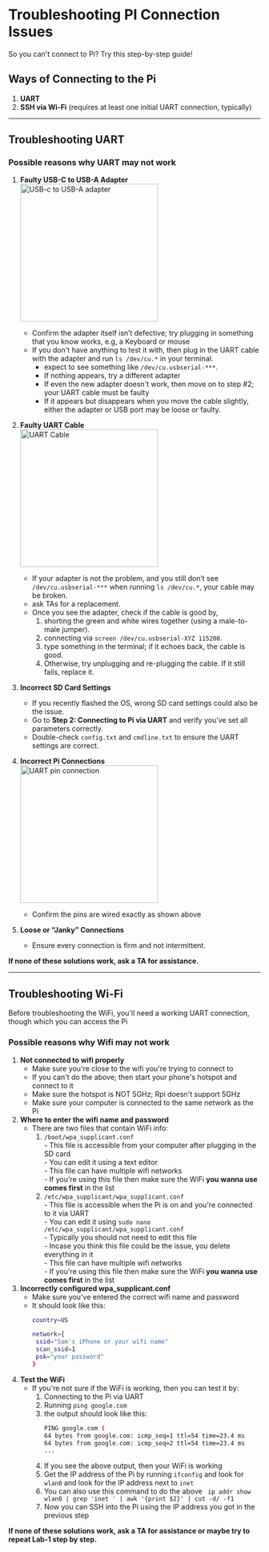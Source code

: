 # Troubleshooting PI Connection Issues

So you can't connect to Pi? Try this step-by-step guide!

## Ways of Connecting to the Pi

1. **UART**
2. **SSH via Wi-Fi** (requires at least one initial UART connection, typically)

---

## Troubleshooting UART

### Possible reasons why UART may not work

1. **Faulty USB-C to USB-A Adapter**  
   <img width="275" alt="USB-c to USB-A adapter" src="https://github.com/user-attachments/assets/b1f17f8d-abed-406e-bad8-152e6b48bdc9" />

   - Confirm the adapter itself isn’t defective; try plugging in something that you know works, e.g, a Keyboard or mouse
   - If you don't have anything to test it with, then plug in the UART cable with the adapter and run `ls /dev/cu.*` in your terminal.  
     - expect to see something like `/dev/cu.usbserial-***`.  
     - If nothing appears, try a different adapter
     - If even the new adapter doesn't work, then move on to step #2; your UART cable must be faulty  
     - If it appears but disappears when you move the cable slightly, either the adapter or USB port may be loose or faulty.

2. **Faulty UART Cable**  
   <img width="275" align="center" alt="UART Cable" src="https://github.com/user-attachments/assets/dd951240-686c-4a95-9822-b8a0a3d752a9" />

   - If your adapter is not the problem, and you still don’t see `/dev/cu.usbserial-***` when running `ls /dev/cu.*`, your cable may be broken.  
   - ask TAs for a replacement.  
   - Once you see the adapter, check if the cable is good by,  
     1. shorting the green and white wires together (using a male-to-male jumper).  
     2. connecting via `screen /dev/cu.usbserial-XYZ 115200`.  
     3. type something in the terminal; if it echoes back, the cable is good.  
     4. Otherwise, try unplugging and re-plugging the cable. If it still fails, replace it.

3. **Incorrect SD Card Settings**  
   - If you recently flashed the OS, wrong SD card settings could also be the issue.  
   - Go to **Step 2: Connecting to Pi via UART** and verify you’ve set all parameters correctly.  
   - Double-check `config.txt` and `cmdline.txt` to ensure the UART settings are correct.

4. **Incorrect Pi Connections**  
   <img width="275" align="center" alt="UART pin connection" src="https://github.com/user-attachments/assets/22662f1b-bd8c-4c9c-a57f-f89d4c2c2668" />

   - Confirm the pins are wired exactly as shown above

5. **Loose or “Janky” Connections**  
   - Ensure every connection is firm and not intermittent.

**If none of these solutions work, ask a TA for assistance.**

---

## Troubleshooting Wi-Fi

Before troubleshooting the WiFi, you'll need a working UART connection, though which you can access the Pi

### Possible reasons why Wifi may not work

1. **Not connected to wifi properly**
   - Make sure you're close to the wifi you're trying to connect to
   - If you can't do the above; then start your phone's hotspot and connect to it
   - Make sure the hotspot is NOT 5GHz; Rpi doesn't support 5GHz
   - Make sure your computer is connected to the same network as the Pi
2. **Where to enter the wifi name and password**
   - There are two files that contain WiFi info:
       1. `/boot/wpa_supplicant.conf` <br>
         - This file is accessible from your computer after plugging in the SD card <br>
         - You can edit it using a text editor <br>
         - This file can have multiple wifi networks <br>
         - If you're using this file then make sure the WiFi **you wanna use comes first** in the list <br>
       2. `/etc/wpa_supplicant/wpa_supplicant.conf` <br>
         - This file is accessible when the Pi is on and you're connected to it via UART <br>
         - You can edit it using `sudo nano /etc/wpa_supplicant/wpa_supplicant.conf` <br>
         - Typically you should not need to edit this file <br>
         - Incase you think this file could be the issue, you delete everything in it <br>
         - This file can have multiple wifi networks <br>
         - If you're using this file then make sure the WiFi **you wanna use comes first** in the list <br>
3. **Incorrectly configured wpa_supplicant.conf**
   - Make sure you've entered the correct wifi name and password
   - It should look like this:
     ```bash
     country=US

     network={
      ssid="Sam's iPhone or your wifi name"
      scan_ssid=1
      psk="your password"
	 }
     ```
4. **Test the WiFi**
   - If you're not sure if the WiFi is working, then you can test it by:
     1. Connecting to the Pi via UART
     2. Running `ping google.com`
     3. the output should look like this:
        ```bash
        PING google.com (
        64 bytes from google.com: icmp_seq=1 ttl=54 time=23.4 ms
        64 bytes from google.com: icmp_seq=2 ttl=54 time=23.4 ms
        ...
        ```
     4. If you see the above output, then your WiFi is working
     5. Get the IP address of the Pi by running `ifconfig` and look for `wlan0` and look for the IP address next to `inet`
     6. You can also use this command to do the above ` ip addr show wlan0 | grep 'inet ' | awk '{print $2}' | cut -d/ -f1`
     7. Now you can SSH into the Pi using the IP address you got in the previous step

**If none of these solutions work, ask a TA for assistance or maybe try to repeat Lab-1 step by step.**



